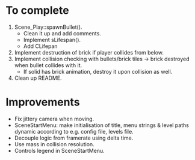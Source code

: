 # To complete
1. Scene_Play::spawnBullet().
    - Clean it up and add comments.
    - Implement sLifespan().
    - Add CLifepan
2. Implement destruction of brick if player collides from below.
3. Implement collision checking with bullets/brick tiles -> brick destroyed when bullet collides with it.
    - If solid has brick animation, destroy it upon collision as well.
4. Clean up README.


# Improvements
- Fix jittery camera when moving.
- SceneStartMenu: make initialisation of title, menu strings & level paths dynamic according to e.g. config file, levels file.
- Decouple logic from framerate using delta time.
- Use mass in collision resolution.
- Controls legend in SceneStartMenu.